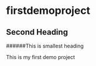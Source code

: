 # firstdemoproject

## Second Heading


######This is smallest heading

This is my first demo project
